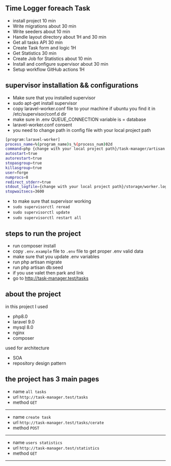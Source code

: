 ## Time Logger foreach Task
- install project 10 min
- Write migrations about 30 min
- Write seeders about 10 min
- Handle layout directory about 1H and 30 min
- Get all tasks API 30 min
- Create Task form and logic 1H
- Get Statistics 30 min
- Create Job for Statistics about 10 min
- Install and configure supervisor about 30 min
- Setup workflow GitHub actions 1H

## supervisor installation && configurations

- Make sure that you installed supervisor 
- sudo apt-get install supervisor
- copy laravel-worker.conf file to your machine if ubuntu you find it in /etc/supervisor/conf.d dir
- make sure in .env QUEUE_CONNECTION  variable is = database
- laravel-worker.conf consent
- you need to change path in config file with your local project path
```bash 
[program:laravel-worker]
process_name=%(program_name)s_%(process_num)02d
command=php {change with your local project path}/task-manager/artisan queue:work --sleep=3 --tries=3 --max-time=3600
autostart=true
autorestart=true
stopasgroup=true
killasgroup=true
user=forge
numprocs=8
redirect_stderr=true
stdout_logfile={change with your local project path}/storage/worker.log
stopwaitsecs=3600 
```
- to make sure that supervisor working
- `sudo supervisorctl reread`
- `sudo supervisorctl update`
- `sudo supervisorctl restart all`


## steps to run the project


- run composer install
- copy `.env.example` file to `.env` file to get proper .env valid data
- make sure that you update .env variables
- run php artisan migrate
- run php artisan db:seed
- if you use valet then park and link 
- go to http://task-manager.test/tasks

## about the project
in this project I used
- php8.0
- laravel 9.0
- mysql 8.0
- nginx
- composer

used for architecture
- SOA
- repository design pattern

the project has 3 main pages
--------------------------------------
- name `all tasks`
- url `http://task-manager.test/tasks`
- method `GET`
-----------------------------------------
- name `create task`
- url `http://task-manager.test/tasks/cerate`
- method `POST`
-----------------------------------------
- name `users statistics`
- url `http://task-manager.test/statistics`
- method `GET`
-----------------------------------------
